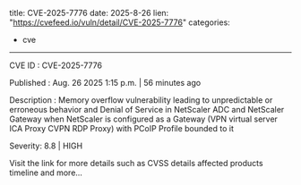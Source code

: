  
title: CVE-2025-7776
date: 2025-8-26
lien: "https://cvefeed.io/vuln/detail/CVE-2025-7776"
categories:
  - cve
---

CVE ID : CVE-2025-7776

Published :  Aug. 26
2025
1:15 p.m. | 56 minutes ago

Description : Memory overflow vulnerability leading to unpredictable or erroneous behavior and Denial of Service in NetScaler ADC and NetScaler Gateway when NetScaler is configured as a Gateway (VPN virtual server
ICA Proxy
CVPN
RDP Proxy) with PCoIP Profile bounded to it

Severity: 8.8 | HIGH

Visit the link for more details
such as CVSS details
affected products
timeline
and more...
